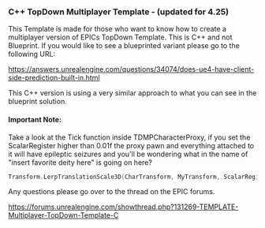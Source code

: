 ### C++ TopDown Multiplayer Template - (updated for 4.25)

This Template is made for those who want to know how to create a multiplayer version of EPICs TopDown Template. This is C++ and not Blueprint. If you would like to see a blueprinted variant please go to the following URL:

https://answers.unrealengine.com/questions/34074/does-ue4-have-client-side-prediction-built-in.html

This C++ version is using a very similar approach to what you can see in the blueprint solution. 

#### Important Note:

Take a look at the Tick function inside TDMPCharacterProxy, if you set the ScalarRegister higher than 0.01f the proxy pawn and everything attached to it will have epileptic seizures and you'll be wondering what in the name of "insert favorite deity here" is going on here?

```c++
Transform.LerpTranslationScale3D(CharTransform, MyTransform, ScalarRegister(0.01f));
```

Any questions please go over to the thread on the EPIC forums.

https://forums.unrealengine.com/showthread.php?131269-TEMPLATE-Multiplayer-TopDown-Template-C
